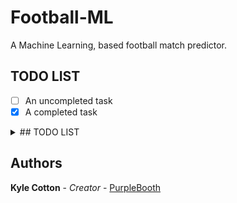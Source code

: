 # Football-ML
A Machine Learning, based football match predictor.

## TODO LIST
- [ ] An uncompleted task
- [x] A completed task

<details>
           <summary>## TODO LIST</summary>
           <p>- [ ] An uncompleted task1</p>
           <p>- [x] A completed task</p>
         </details>

## Authors
**Kyle Cotton** - *Creator* - [PurpleBooth](https://github.com/KyleCotton)
